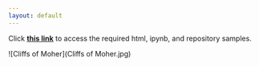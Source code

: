 ```yaml
---
layout: default
---
```


Click **[this link](/BUAD_5112/index.md)** to access the required html, ipynb, and repository samples.

![Cliffs of Moher](Cliffs of Moher.jpg)
